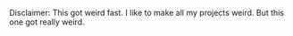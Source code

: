 Disclaimer: This got weird fast. I like to make all my projects weird. But this one got really weird.
